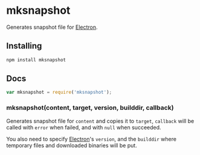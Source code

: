 # mksnapshot

Generates snapshot file for [Electron][Electron].

## Installing

```sh
npm install mksnapshot
```

## Docs

```javascript
var mksnapshot = require('mksnapshot');
```

### mksnapshot(content, target, version, builddir, callback)

Generates snapshot file for `content` and copies it to `target`, `callback` will
be called with `error` when failed, and with `null` when succeeded.

You also need to specify [Electron][Electron]'s `version`, and the `builddir`
where temporary files and downloaded binaries will be put.

[Electron]: https://github.com/atom/electron

